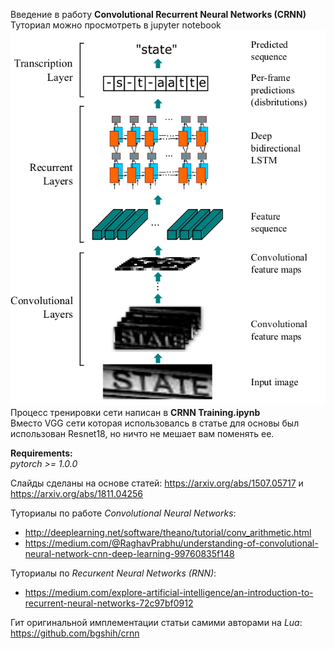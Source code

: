 Введение в работу __Convolutional Recurrent Neural Networks (CRNN)__ 
Туториал можно просмотреть в jupyter notebook  
![Alt text](imgs/crnn-archit.png?raw=true "Original CRNN Architecure")  
Процесс тренировки сети написан в __CRNN Training.ipynb__   
Вместо VGG сети которая использовалсь в статье для основы был использован Resnet18, но ничто не мешает вам поменять ее.  
 
__Requirements:__   
_pytorch >= 1.0.0_

Слайды сделаны на основе статей: https://arxiv.org/abs/1507.05717 и https://arxiv.org/abs/1811.04256  

Туториалы по работе _Convolutional Neural Networks_:  
 - http://deeplearning.net/software/theano/tutorial/conv_arithmetic.html  
 - https://medium.com/@RaghavPrabhu/understanding-of-convolutional-neural-network-cnn-deep-learning-99760835f148 

Туториалы по _Recurкent Neural Networks (RNN)_:  
 - https://medium.com/explore-artificial-intelligence/an-introduction-to-recurrent-neural-networks-72c97bf0912  

Гит оригинальной имплементации статьи самими авторами на _Lua_: https://github.com/bgshih/crnn  
